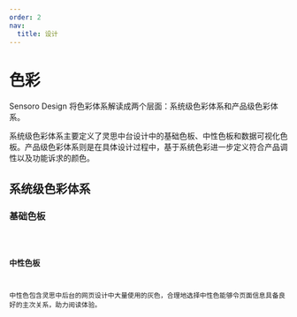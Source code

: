 ```yaml
---
order: 2
nav:
  title: 设计
---
```


# 色彩

Sensoro Design 将色彩体系解读成两个层面：系统级色彩体系和产品级色彩体系。

系统级色彩体系主要定义了灵思中台设计中的基础色板、中性色板和数据可视化色板。产品级色彩体系则是在具体设计过程中，基于系统色彩进一步定义符合产品调性以及功能诉求的颜色。

## 系统级色彩体系

### 基础色板

<code src="../site/components/Palettes" inline compact />

### 中性色板

中性色包含灵思中后台的网页设计中大量使用的灰色，合理地选择中性色能够令页面信息具备良好的主次关系，助力阅读体验。
